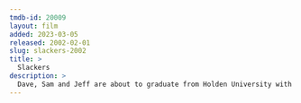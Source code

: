 ```yaml
---
tmdb-id: 20009
layout: film
added: 2023-03-05
released: 2002-02-01
slug: slackers-2002
title: >
  Slackers
description: >
  Dave, Sam and Jeff are about to graduate from Holden University with honors in lying, cheating and scheming. The three roommates have proudly scammed their way through the last four years of college and now, during final exams, these big-men-on-campus are about to be busted by the most unlikely dude in school. Self-dubbed Cool Ethan, an ambitious nerd with a bad crush, enters their lives one day and everything begins to unravel.
---
```

